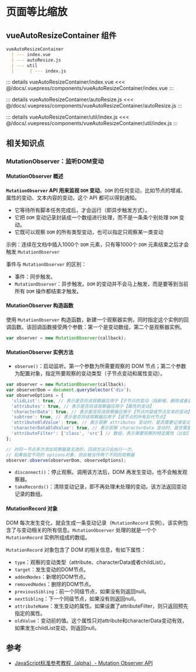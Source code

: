 # 页面等比缩放

## vueAutoResizeContainer 组件

``` md
vueAutoResizeContainer
  | --- index.vue
  | --- autoResize.js
  | --- util
  |      | --- index.js
```

::: details vueAutoResizeContainer/index.vue
<<< @/docs/.vuepress/components/vueAutoResizeContainer/index.vue
:::

::: details vueAutoResizeContainer/autoResize.js
<<< @/docs/.vuepress/components/vueAutoResizeContainer/autoResize.js
:::

::: details vueAutoResizeContainer/util/index.js
<<< @/docs/.vuepress/components/vueAutoResizeContainer/util/index.js
:::

## 相关知识点

### MutationObserver：监听DOM变动

#### MutationObserver 概述

**`MutationObserver` API 用来监视 `DOM` 变动**。`DOM` 的任何变动，比如节点的增减、属性的变动、文本内容的变动，这个 API 都可以得到通知。

+ 它等待所有脚本任务完成后，才会运行（即异步触发方式）。
+ 它把 `DOM` 变动记录封装成一个数组进行处理，而不是一条条个别处理 `DOM` 变动。
+ 它既可以观察 `DOM` 的所有类型变动，也可以指定只观察某一类变动

示例：连续在文档中插入1000个 `DOM` 元素，只有等1000个 `DOM` 元素结束之后才会触发 `MutationObserver`

事件与 `MutationObserver` 的区别：

+ 事件：同步触发。
+ `MutationObserver`：异步触发。`DOM` 的变动并不会马上触发，而是要等到当前所有 `DOM` 操作都结束才触发。

#### MutationObserver 构造函数

使用 `MutationObserver` 构造函数，新建一个观察器实例，同时指定这个实例的回调函数。该回调函数接受两个参数：第一个是变动数组，第二个是观察器实例。

``` javascript
var observer = new MutationObserver(callback);
```

#### MutationObserver 实例方法

+ `observe()`：启动监听。第一个参数为所需要观察的 DOM 节点；第二个参数为配置对象，指定所要观察的变动类型（子节点变动和属性变动）。

``` javascript
var observer = new MutationObserver(callback);
var observerDom = document.querySelector('div');
var observeOptions = {
  'clidList': true, // 表示是否将该观察器应用于【子节点的变动（指新增，删除或者更改）】
  'attributes': true, // 表示是否将该观察器应用于【属性的变动】
  'characterData': true, // 表示是否将该观察器应用于【节点内容或节点文本的变动】
  'subtree': true, // 表示是否将该观察器应用于【该节点的所有后代节点】
  'attributeOldValue': true, // 表示观察 attributes 变动时，是否需要记录变动前的属性值
  'characterDataOldValue': true, // 表示观察 characterData 变动时，是否需要记录变动前的值
  'attributeFilter': ['class', 'src'] // 数组，表示需要观察的特定属性（比如['class', 'src']）
};

// 对同一节点多次添加观察器是无效的，回调方法只会执行一次。
// 如果指定不同的 options对象，则会被当作两个不同的观察器
observer.observe(observerDom, observeOptions);
```

+ `disconnect()`：停止观察。调用该方法后，DOM 再发生变动，也不会触发观察器。
+ `takeRecords()`：清除变动记录，即不再处理未处理的变动。该方法返回变动记录的数组。

#### MutationRecord 对象

DOM 每次发生变化，就会生成一条变动记录（`MutationRecord` 实例）。该实例包含了与变动相关的所有信息。`MutationObserver` 处理的就是一个个 `MutationRecord` 实例所组成的数组。

`MutationRecord` 对象包含了 DOM 的相关信息，有如下属性：

+ `type`：观察的变动类型（attribute、characterData或者childList）。
+ `target`：发生变动的DOM节点。
+ `addedNodes`：新增的DOM节点。
+ `removedNodes`：删除的DOM节点。
+ `previousSibling`：前一个同级节点，如果没有则返回null。
+ `nextSibling`：下一个同级节点，如果没有则返回null。
+ `attributeName`：发生变动的属性。如果设置了attributeFilter，则只返回预先指定的属性。
+ `oldValue`：变动前的值。这个属性只对attribute和characterData变动有效，如果发生childList变动，则返回null。

## 参考

+ [JavaScript标准参考教程（alpha）- Mutation Observer API](https://javascript.ruanyifeng.com/dom/mutationobserver.html#toc1)
